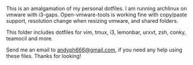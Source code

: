 This is an amalgamation of my personal dotfiles. I am running archlinux on vmware with i3-gaps.
Open-vmware-tools is working fine with copy/paste support, resolution change when resizing vmware, and shared folders.

This folder includes dotfiles for vim, tmux, i3, lemonbar, urxvt, zsh, conky, teamocil and more.

Send me an email to andyph666@gmail.com, if you need any help using these files. Thanks for looking!
